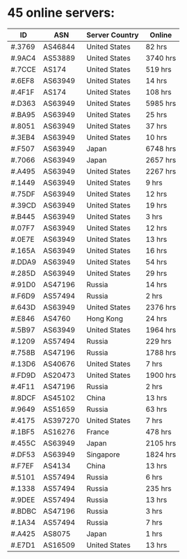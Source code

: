# 45 online servers:

| ID | ASN | Server Country | Online |
| ------ | ------ | ------ | ------ |
| #.3769 | AS46844 | United States | 82 hrs |
| #.9AC4 | AS53889 | United States | 3740 hrs |
| #.7CCE | AS174 | United States | 519 hrs |
| #.6EF8 | AS63949 | United States | 14 hrs |
| #.4F1F | AS174 | United States | 108 hrs |
| #.D363 | AS63949 | United States | 5985 hrs |
| #.BA95 | AS63949 | United States | 25 hrs |
| #.8051 | AS63949 | United States | 37 hrs |
| #.3EB4 | AS63949 | United States | 10 hrs |
| #.F507 | AS63949 | Japan | 6748 hrs |
| #.7066 | AS63949 | Japan | 2657 hrs |
| #.A495 | AS63949 | United States | 2267 hrs |
| #.1449 | AS63949 | United States | 9 hrs |
| #.75DF | AS63949 | United States | 12 hrs |
| #.39CD | AS63949 | United States | 19 hrs |
| #.B445 | AS63949 | United States | 3 hrs |
| #.07F7 | AS63949 | United States | 12 hrs |
| #.0E7E | AS63949 | United States | 13 hrs |
| #.165A | AS63949 | United States | 16 hrs |
| #.DDA9 | AS63949 | United States | 54 hrs |
| #.285D | AS63949 | United States | 29 hrs |
| #.91D0 | AS47196 | Russia | 14 hrs |
| #.F6D9 | AS57494 | Russia | 2 hrs |
| #.643D | AS63949 | United States | 2376 hrs |
| #.E846 | AS4760 | Hong Kong | 24 hrs |
| #.5B97 | AS63949 | United States | 1964 hrs |
| #.1209 | AS57494 | Russia | 229 hrs |
| #.758B | AS47196 | Russia | 1788 hrs |
| #.13D6 | AS40676 | United States | 7 hrs |
| #.FD9D | AS20473 | United States | 1900 hrs |
| #.4F11 | AS47196 | Russia | 2 hrs |
| #.8DCF | AS45102 | China | 13 hrs |
| #.9649 | AS51659 | Russia | 63 hrs |
| #.4175 | AS397270 | United States | 7 hrs |
| #.1BF5 | AS16276 | France | 478 hrs |
| #.455C | AS63949 | Japan | 2105 hrs |
| #.DF53 | AS63949 | Singapore | 1824 hrs |
| #.F7EF | AS4134 | China | 13 hrs |
| #.5101 | AS57494 | Russia | 6 hrs |
| #.1338 | AS57494 | Russia | 235 hrs |
| #.9DEE | AS57494 | Russia | 13 hrs |
| #.BDBC | AS47196 | Russia | 3 hrs |
| #.1A34 | AS57494 | Russia | 7 hrs |
| #.A425 | AS8075 | Japan | 1 hrs |
| #.E7D1 | AS16509 | United States | 13 hrs |

